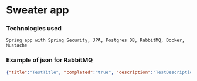 # Sweater app

### Technologies used

```
Spring app with Spring Security, JPA, Postgres DB, RabbitMQ, Docker, Mustache
```

### Example of json for RabbitMQ

```json
{"title":"TestTitle", "completed":"true", "description":"TestDescription", "manager":{"id":"1"} }
```

